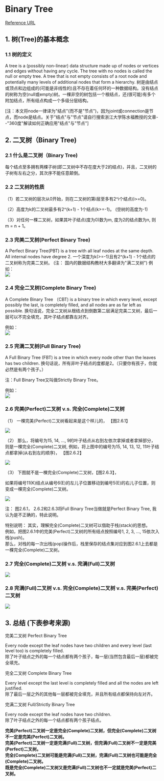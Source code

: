 # Binary Tree
[Reference URL](https://www.cnblogs.com/idorax/p/6441043.html)

## 1. 树(Tree)的基本概念
### 1.1 树的定义
A tree is a (possibly non-linear) data structure made up of nodes or vertices and edges without having any cycle. The tree with no nodes is called the null or empty tree. A tree that is not empty consists of a root node and potentially many levels of additional nodes that form a hierarchy.
树是由结点或顶点和边组成的(可能是非线性的)且不存在着任何环的一种数据结构。没有结点的树称为空(null或empty)树。一棵非空的树包括一个根结点，还(很可能)有多个附加结点，所有结点构成一个多级分层结构。

[注：本文将node一律译为"结点"(而不是"节点")，因为joint或connection是节点，而node是结点。关于"结点"与"节点"请自行搜索浙江大学陈水福教授的文章--"360度"解读如何正确应用"结点"与"节点"]
## 2. 二叉树（Binary Tree)
### 2.1 什么是二叉树（Binary Tree)
每个结点至多拥有两棵子树(即二叉树中不存在度大于2的结点)，并且，二叉树的子树有左右之分，其次序不能任意颠倒。
### 2.2 二叉树的性质
（1）若二叉树的层次从0开始，则在二叉树的第i层至多有2^i个结点(i>=0)。

（2）高度为k的二叉树最多有2^(k+1) - 1个结点(k>=-1)。 (空树的高度为-1)

（3）对任何一棵二叉树，如果其叶子结点(度为0)数为m, 度为2的结点数为n, 则m = n + 1。
### 2.3 完美二叉树(Perfect Binary Tree)
A Perfect Binary Tree(PBT) is a tree with all leaf nodes at the same depth. All internal nodes have degree 2.
一个深度为k(>=-1)且有2^(k+1) - 1个结点的二叉树称为完美二叉树。 (注： 国内的数据结构教材大多翻译为"满二叉树")
例如：  
![](https://meirongding.github.io/notes/images/perfect%20binary%20tree.png)
### 2.4 完全二叉树(Complete Binary Tree)
A Complete Binary Tree （CBT) is a binary tree in which every level, except possibly the last, is completely filled, and all nodes are as far left as possible.
换句话说，完全二叉树从根结点到倒数第二层满足完美二叉树，最后一层可以不完全填充，其叶子结点都靠左对齐。

例如：  
![](https://meirongding.github.io/notes/images/complete%20binary%20tree.png)
### 2.5 完满二叉树(Full Binary Tree)
A Full Binary Tree (FBT) is a tree in which every node other than the leaves has two children.
换句话说，所有非叶子结点的度都是2。（只要你有孩子，你就必然是有两个孩子。） 

注：Full Binary Tree又叫做Strictly Binary Tree。

例如：  
![](https://meirongding.github.io/notes/images/full%20binary%20tree.png)
### 2.6 完美(Perfect)二叉树 v.s. 完全(Complete)二叉树
（1） 一棵完美(Perfect)二叉树看起来是这个样儿的， 【图2.6.1】

![](https://meirongding.github.io/notes/images/perfect%20tree.png)

（2） 那么，将编号为15, 14, ..., 9的叶子结点从右到左依次拿掉或者拿掉部分，则是一棵完全(Complete)二叉树,
例如，将上图中的编号为15, 14, 13, 12, 11叶子结点都拿掉(从右到左的顺序)， 【图2.6.2】

![](https://meirongding.github.io/notes/images/complete%20tree.png)

（3） 下图就不是一棵完全(Complete)二叉树，【图2.6.3】，

如果将编号11(K)结点从编号6(E)的左儿子位置移动到编号5(E)的右儿子位置，则变成一棵完全(Complete)二叉树。

![](https://meirongding.github.io/notes/images/complete%20tree%20false.png)

注： 图2.6.1， 2.6.2和2.6.3将Full Binary Tree当做就是Perfect Binary Tree, 我认为是不正确的，特此说明。

特别说明： 其实，理解完全(Complete)二叉树可以借助于栈(stack)的思想。  
例如，把图2.6.1中的完美(Perfect)二叉树的所有结点按照编号1, 2, 3, ..., 15依次入栈(push)。  
那么，对栈的每一次出栈(pop)操作后，栈里保存的结点集对应到图2.6.1上去都是一棵完全(Complete)二叉树。
### 2.7 完全(Complete)二叉树 v.s. 完满(Full)二叉树
![](https://meirongding.github.io/notes/images/full%20and%20complete%20binary%20tree.png)
### 2.8 完满(Full)二叉树 v.s. 完全(Complete)二叉树 v.s. 完美(Perfect)二叉树
![](https://meirongding.github.io/notes/images/full%20and%20complete%20and%20perfect%20binary%20tree.png)
## 3. 总结 (下表参考来源)
完美二叉树	Perfect Binary Tree  

Every node except the leaf nodes have two children and every level (last level too) is completely filled.  
除了叶子结点之外的每一个结点都有两个孩子，每一层(当然包含最后一层)都被完全填充。

完全二叉树	Complete Binary Tree  

Every level except the last level is completely filled and all the nodes are left justified.  
除了最后一层之外的其他每一层都被完全填充，并且所有结点都保持向左对齐。

完满二叉树	Full/Strictly Binary Tree  

Every node except the leaf nodes have two children.  
除了叶子结点之外的每一个结点都有两个孩子结点。

**完美(Perfect)二叉树一定是完全(Complete)二叉树，但完全(Complete)二叉树不一定是完美(Perfect)二叉树。**  
**完美(Perfect)二叉树一定是完满(Full)二叉树，但完满(Full)二叉树不一定是完美(Perfect)二叉树。**  
**完全(Complete)二叉树可能是完满(Full)二叉树，完满(Full)二叉树也可能是完全(Complete)二叉树。**  
**既是完全(Complete)二叉树又是完满(Full)二叉树也不一定就是完美(Perfect)二叉树。**